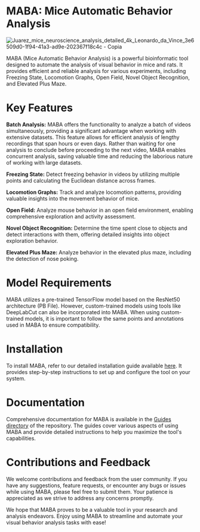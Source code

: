 # MABA: Mice Automatic Behavior Analysis
![Juarez_mice_neuroscience_analysis_detailed_4k_Leonardo_da_Vince_3e6509d0-1f94-41a3-ad9e-202367f18c4c - Copia](https://user-images.githubusercontent.com/88636064/208974390-2abde440-4662-4b4d-a52a-a02bea20e5d4.png)

MABA (Mice Automatic Behavior Analysis) is a powerful bioinformatic tool designed to automate the analysis of visual behavior in mice and rats. It provides efficient and reliable analysis for various experiments, including Freezing State, Locomotion Graphs, Open Field, Novel Object Recognition, and Elevated Plus Maze.

# Key Features
**Batch Analysis:** MABA offers the functionality to analyze a batch of videos simultaneously, providing a significant advantage when working with extensive datasets. This feature allows for efficient analysis of lengthy recordings that span hours or even days. Rather than waiting for one analysis to conclude before proceeding to the next video, MABA enables concurrent analysis, saving valuable time and reducing the laborious nature of working with large datasets.

**Freezing State:** Detect freezing behavior in videos by utilizing multiple points and calculating the Euclidean distance across frames.

**Locomotion Graphs:** Track and analyze locomotion patterns, providing valuable insights into the movement behavior of mice.

**Open Field:** Analyze mouse behavior in an open field environment, enabling comprehensive exploration and activity assessment.

**Novel Object Recognition:** Determine the time spent close to objects and detect interactions with them, offering detailed insights into object exploration behavior.

**Elevated Plus Maze:** Analyze behavior in the elevated plus maze, including the detection of nose poking.

# Model Requirements
MABA utilizes a pre-trained TensorFlow model based on the ResNet50 architecture (PB File). However, custom-trained models using tools like DeepLabCut can also be incorporated into MABA. When using custom-trained models, it is important to follow the same points and annotations used in MABA to ensure compatibility.

# Installation
To install MABA, refer to our detailed installation guide available [here](https://github.com/JuarezCulau/MABA/blob/main/Docs/Installation.md). It provides step-by-step instructions to set up and configure the tool on your system.

# Documentation
Comprehensive documentation for MABA is available in the [Guides directory](https://github.com/JuarezCulau/MABA/tree/main/Docs/Guides) of the repository. The guides cover various aspects of using MABA and provide detailed instructions to help you maximize the tool's capabilities.

# Contributions and Feedback
We welcome contributions and feedback from the user community. If you have any suggestions, feature requests, or encounter any bugs or issues while using MABA, please feel free to submit them. Your patience is appreciated as we strive to address any concerns promptly.

We hope that MABA proves to be a valuable tool in your research and analysis endeavors. Enjoy using MABA to streamline and automate your visual behavior analysis tasks with ease!
